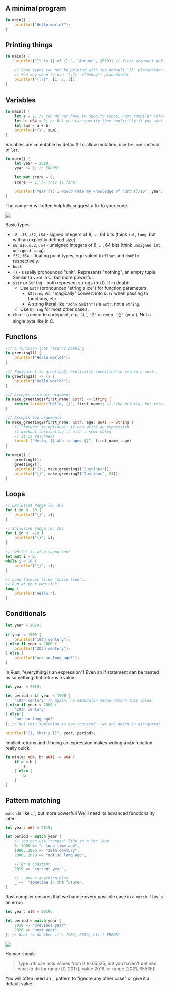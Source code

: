 ## A minimal program

```rust
fn main() {
    println!("Hello world!");
}
```

## Printing things

```rust
fn main() {
    println!("It is {} of {}.", "August", 2019); // first argument defines a "template" with placeholders

    // Some types can not be printed with the default `{}` placeholder.
    // You may need to use `{:?}` ("Debug") placeholder
    println!("{:?}", [1, 2, 3]);
}
```

## Variables

```rust
fn main() {
    let a = 2; // You do not have to specify types, Rust compiler infers them.
    let b: u64 = 2; // But you can specify them explicitly if you want!
    let sum = a + b;
    println!("{}", sum);
}
```

Variables are immutable by default!
To allow mutation, use `let mut` instead of `let`.

```rust
fn main() {
    let year = 2019;
    year += 1; // ERROR!

    let mut score = 9;
    score += 1; // this is fine!

    println!("Year {}: I would rate my knowledge of rust {}/10", year, score);
}
```

The compiler will often helpfully suggest a fix to your code.

![](images/errors/mutability.png)

Basic types:
* `i8`, `i16`, `i32`, `i64` - signed integers of 8, ..., 64 bits
  (think `int`, `long`, but with an explicitly defined size).
* `u8`, `u16`, `u32`, `u64` - unsigned integers of 8, ..., 64 bits
  (think `unsigned int`, `unsigned long`).
* `f32`, `f64` - floating point types, equivalent to `float` and `double` respectively.
* `bool`
* `()` - usually pronounced "unit". Represents "nothing", an empty tuple.
  Similar to `void` in C, but more powerful.
* `&str` or `String` - both represent strings (text). If in doubt:
  * Use `&str` (pronounced "string slice") for function parameters:
    * `&String` will "magically" convert into `&str` when passing to functions, etc.
    * A string literal like `"John Smith"` is a `&str`, not a `String`.
  * Use `String` for most other cases.
* `char` - a unicode codepoint, e.g. `'A'`, `'Ž'` or even. `'👌'` (yep!).
  Not a single byte like in C.

## Functions

```rust
/// A function that returns nothing
fn greeting1() {
    println!("Hello world!");
}

/// Equivalent to greeting2, explicitly specified to return a unit.
fn greeting2() -> () {
    println!("Hello world!");
}

/// Accepts a single argument
fn make_greeting1(first_name: &str) -> String {
    return format!("Hello, {}", first_name); // Like println, but returns a String instead of printing it out
}

/// Accepts two arguments
fn make_greeting2(first_name: &str, age: u64) -> String {
    // "return" is optional: if you write an expression
    // without terminating it with a semi-colon,
    // it is returned!
    format!("Hello, {} who is aged {}", first_name, age)
}

fn main() {
    greeting1();
    greeting2();
    println!("{}", make_greeting1("Justinas"));
    println!("{}", make_greeting2("Justinas", 24));
}
```

## Loops

```rust
// Exclusive range [0, 10)
for i in 0..10 {
    println!("{}", i);
}

// Inclusive range [0, 10]
for i in 0..=10 {
    println!("{}", i);
}

// "while" is also supported!
let mut i = 0;
while i < 10 {
    println!("{}", i);
}

// Loop forever (like "while true").
// Run at your own risk!
loop {
    println!("Hello!");
}
```

## Conditionals

```rust
let year = 2019;

if year < 1900 {
    println!("19th century");
} else if year < 2000 {
    println!("20th century");
} else {
    println!("not so long ago!");
}
```

In Rust, "everything is an expression"!
Even an if statement can be treated as something that returns a value.

```rust
let year = 2019;

let period = if year < 1900 {
    "19th century" // again: no semicolon means return this value
} else if year < 2000 {
    "20th century"
} else {
    "not so long ago!"
}; // but this semicolon is now required - we are doing an assignment

println!("{}, that's {}", year, period);
```

Implicit returns and if being an expression
makes writing a `min` function really quick.

```rust
fn min(a: u64, b: u64) -> u64 {
    if a < b {
        a
    } else {
        b
    }
}
```

## Pattern matching

`match` is like `if`, but more powerful!
We'll need its advanced functionality later.

```rust
let year: u64 = 2019;

let period = match year {
    // You can use "ranges" like in a for loop
    0..1900 => "a long time ago",
    1900..2000 => "20th century",
    2000..2019 => "not so long ago",

    // Or a constant
    2019 => "current year",

    // _ means anything else.
    _ =>  "sometime in the future",
}
```

Rust compiler ensures that we handle every possible case in a `match`.
This is an error:

```rust
let year: u16 = 2019;

let period = match year {
    2018 => "previous year",
    2020 => "next year",
}; // What to do when it's 1984, 2019, etc.? ERROR!
```

![](images/errors/match_exhaustive.png)

Human-speak:

> Type u16 can hold values from 0 to 65535,
> but you haven't defined what to do
> for range [0, 2017], value 2019, or range [2021, 65535]!

You will often need an `_` pattern to "ignore any other case"
or give it a default value.

